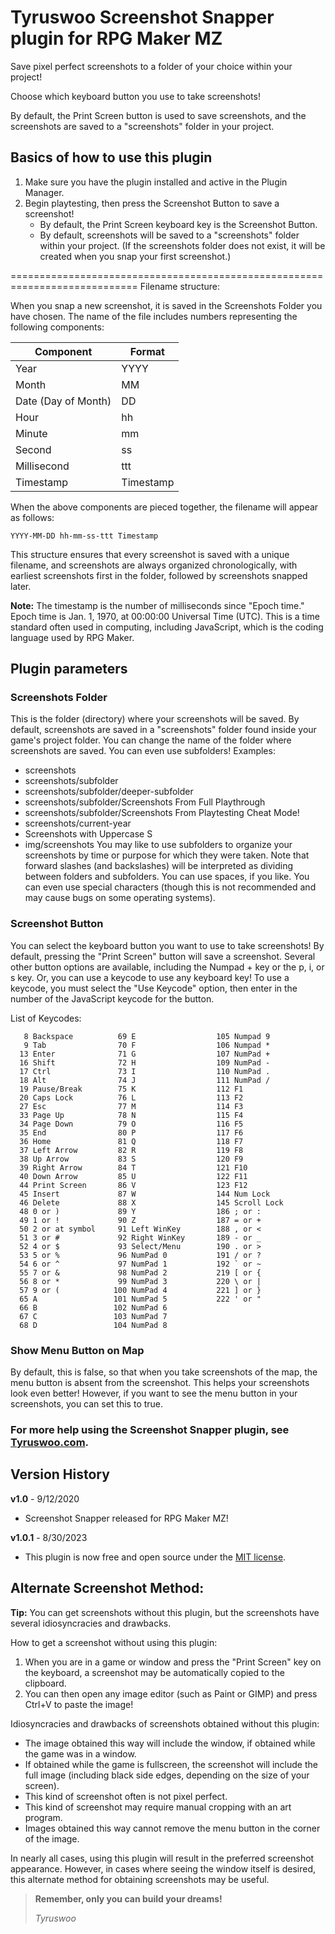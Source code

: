 # Tyruswoo Screenshot Snapper plugin for RPG Maker MZ

Save pixel perfect screenshots to a folder of your choice within your project!

Choose which keyboard button you use to take screenshots!

By default, the Print Screen button is used to save screenshots,
and the screenshots are saved to a "screenshots" folder in your project.

## Basics of how to use this plugin

1. Make sure you have the plugin installed and active in the Plugin Manager.
2. Begin playtesting, then press the Screenshot Button to save a screenshot!
    - By default, the Print Screen keyboard key is the Screenshot Button.
    - By default, screenshots will be saved to a "screenshots" folder within
      your project. (If the screenshots folder does not exist, it will be
      created when you snap your first screenshot.)

============================================================================
Filename structure:

When you snap a new screenshot, it is saved in the Screenshots Folder you
have chosen. The name of the file includes numbers representing the
following components:

| Component           | Format    |
|---------------------|-----------|
| Year                | YYYY      |
| Month               | MM        |
| Date (Day of Month) | DD        |
| Hour                | hh        |
| Minute              | mm        |
| Second              | ss        |
| Millisecond         | ttt       |
| Timestamp           | Timestamp |

When the above components are pieced together, the filename will appear as
follows:

`YYYY-MM-DD hh-mm-ss-ttt Timestamp`

This structure ensures that every screenshot is saved with a unique
filename, and screenshots are always organized chronologically, with
earliest screenshots first in the folder, followed by screenshots snapped
later.

**Note:** The timestamp is the number of milliseconds since "Epoch time."
      Epoch time is Jan. 1, 1970, at 00:00:00 Universal Time (UTC).
      This is a time standard often used in computing, including JavaScript,
      which is the coding language used by RPG Maker.

## Plugin parameters

### Screenshots Folder
This is the folder (directory) where your screenshots will be saved.
By default, screenshots are saved in a "screenshots" folder found
inside your game's project folder. You can change the name of the
folder where screenshots are saved. You can even use subfolders!
Examples:
- screenshots
- screenshots/subfolder
- screenshots/subfolder/deeper-subfolder
- screenshots/subfolder/Screenshots From Full Playthrough
- screenshots/subfolder/Screenshots From Playtesting Cheat Mode!
- screenshots/current-year
- Screenshots with Uppercase S
- img/screenshots
You may like to use subfolders to organize your screenshots by time
or purpose for which they were taken. Note that forward slashes (and
backslashes) will be interpreted as dividing between folders and
subfolders. You can use spaces, if you like. You can even use special
characters (though this is not recommended and may cause bugs on some
operating systems).

### Screenshot Button
You can select the keyboard button you want to use to take screenshots!
By default, pressing the "Print Screen" button will save a screenshot.
Several other button options are available, including the Numpad + key
or the p, i, or s key. Or, you can use a keycode to use any keyboard
key! To use a keycode, you must select the "Use Keycode" option, then
enter in the number of the JavaScript keycode for the button.

List of Keycodes:
```
   8 Backspace          69 E                  105 Numpad 9
   9 Tab                70 F                  106 Numpad *
  13 Enter              71 G                  107 NumPad +
  16 Shift              72 H                  109 NumPad -
  17 Ctrl               73 I                  110 NumPad .
  18 Alt                74 J                  111 NumPad /
  19 Pause/Break        75 K                  112 F1
  20 Caps Lock          76 L                  113 F2
  27 Esc                77 M                  114 F3
  33 Page Up            78 N                  115 F4
  34 Page Down          79 O                  116 F5
  35 End                80 P                  117 F6
  36 Home               81 Q                  118 F7
  37 Left Arrow         82 R                  119 F8
  38 Up Arrow           83 S                  120 F9
  39 Right Arrow        84 T                  121 F10
  40 Down Arrow         85 U                  122 F11
  44 Print Screen       86 V                  123 F12
  45 Insert             87 W                  144 Num Lock
  46 Delete             88 X                  145 Scroll Lock
  48 0 or )             89 Y                  186 ; or :
  49 1 or !             90 Z                  187 = or +
  50 2 or at symbol     91 Left WinKey        188 , or <
  51 3 or #             92 Right WinKey       189 - or _
  52 4 or $             93 Select/Menu        190 . or >
  53 5 or %             96 NumPad 0           191 / or ?
  54 6 or ^             97 NumPad 1           192 ` or ~
  55 7 or &             98 NumPad 2           219 [ or {
  56 8 or *             99 NumPad 3           220 \ or |
  57 9 or (            100 NumPad 4           221 ] or }
  65 A                 101 NumPad 5           222 ' or "
  66 B                 102 NumPad 6
  67 C                 103 NumPad 7
  68 D                 104 NumPad 8
```

### Show Menu Button on Map
By default, this is false, so that when you take screenshots of the map,
the menu button is absent from the screenshot. This helps your
screenshots look even better! However, if you want to see the menu button
in your screenshots, you can set this to true.

### For more help using the Screenshot Snapper plugin, see [Tyruswoo.com](https://www.tyruswoo.com).

## Version History

**v1.0** - 9/12/2020
- Screenshot Snapper released for RPG Maker MZ!

**v1.0.1** - 8/30/2023
- This plugin is now free and open source under the [MIT license](https://opensource.org/license/mit/).

## Alternate Screenshot Method:

**Tip:** You can get screenshots without this plugin, but the screenshots have
     several idiosyncracies and drawbacks.

How to get a screenshot without using this plugin:
1. When you are in a game or window and press the "Print Screen" key on the
   keyboard, a screenshot may be automatically copied to the clipboard.
2. You can then open any image editor (such as Paint or GIMP) and press
   Ctrl+V to paste the image!

Idiosyncracies and drawbacks of screenshots obtained without this plugin:
- The image obtained this way will include the window, if obtained while
  the game was in a window.
- If obtained while the game is fullscreen, the screenshot will include the
  full image (including black side edges, depending on the size of your
  screen).
- This kind of screenshot often is not pixel perfect.
- This kind of screenshot may require manual cropping with an art program.
- Images obtained this way cannot remove the menu button in the corner of
  the image.

In nearly all cases, using this plugin will result in the preferred
screenshot appearance. However, in cases where seeing the window itself is
desired, this alternate method for obtaining screenshots may be useful.

> **Remember, only you can build your dreams!**
>
> *Tyruswoo*
